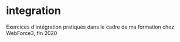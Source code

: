 # integration

Exercices d'intégration pratiqués dans le cadre de ma formation chez WebForce3, fin 2020
